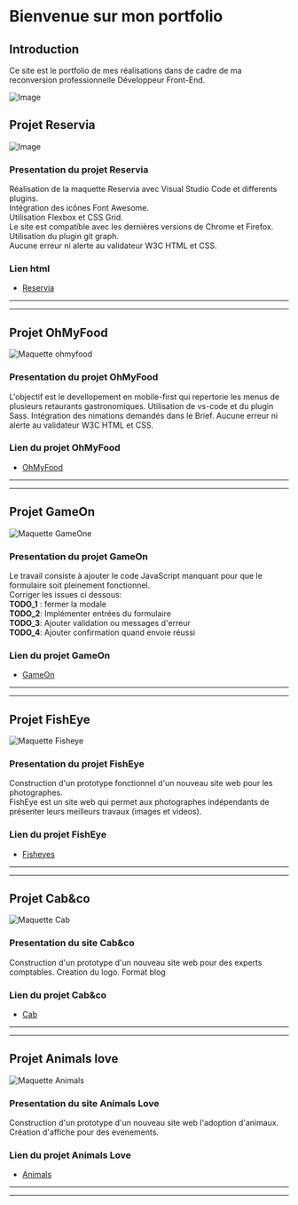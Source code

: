 # Bienvenue sur mon portfolio

## **Introduction**

Ce site est le portfolio de mes réalisations dans de cadre de ma reconversion professionnelle Développeur Front-End.

![Image](./photos/presentation.png)

## **Projet Reservia**

![Image](./photos/reservia.jpg)

### Presentation du projet Reservia

Réalisation de la maquette Reservia avec Visual Studio Code et differents plugins.  
Intégration des icônes Font Awesome.  
Utilisation Flexbox et CSS Grid.  
Le site est compatible avec les dernières versions de Chrome et Firefox.  
Utilisation du plugin git graph.  
Aucune erreur ni alerte au validateur W3C HTML et CSS.  

### Lien html

* [Reservia](https://melaniemdm.github.io/Projet_2_Reservia/Reservia.html)

---
---

## **Projet OhMyFood**

![Maquette ohmyfood](./photos/capture_omf_readme.png)

### Presentation du projet OhMyFood

L'objectif est le devellopement en mobile-first qui repertorie les menus de plusieurs retaurants gastronomiques.
Utilisation de vs-code et du plugin Sass.
Intégration des nimations demandés dans le Brief.
Aucune erreur ni alerte au validateur W3C HTML et CSS.

### Lien du projet OhMyFood

* [OhMyFood](https://melaniemdm.github.io/Projet_3_ohmyfood/)

---
---

## **Projet GameOn**

![Maquette GameOne](./photos/capture_GameOn_readme.png)

### Presentation du projet GameOn

Le travail consiste à ajouter le code JavaScript manquant pour que le formulaire soit pleinement fonctionnel.  
Corriger les issues ci dessous:  
**TODO_1** : fermer la modale  
**TODO_2**: Implémenter entrées du formulaire  
**TODO_3**: Ajouter validation ou messages d'erreur  
**TODO_4**: Ajouter confirmation quand envoie réussi  

### Lien du projet GameOn

* [GameOn](https://melaniemdm.github.io/GameOn-website-FR/starterOnly/)

---
---

## **Projet FishEye**

![Maquette Fisheye](./photos/capture_Fisheye.png)

### Presentation du projet FishEye

Construction d'un prototype fonctionnel d'un nouveau site web pour les photographes.  
FishEye est un site web qui permet aux photographes indépendants de présenter leurs meilleurs travaux (images et videos).

### Lien du projet  FishEye

* [Fisheyes](https://melaniemdm.github.io/fisheye/)
  
---
---

## **Projet Cab&co**

![Maquette Cab](./photos/Capture_cab.png)

### Presentation du site Cab&co

Construction d'un prototype d'un nouveau site web pour des experts comptables.
Creation du logo.
Format blog

### Lien du projet Cab&co

* [Cab](https://melaniemdm.github.io/Cab_And_co/)

---
---

## **Projet Animals love**

![Maquette Animals](./photos/Capture_animalsLove.png)

### Presentation du site Animals Love

Construction d'un prototype d'un nouveau site web l'adoption d'animaux.
Création d'affiche pour des evenements.

### Lien du projet Animals Love

* [Animals](https://melaniemdm.github.io/animals-love/)

---
---
